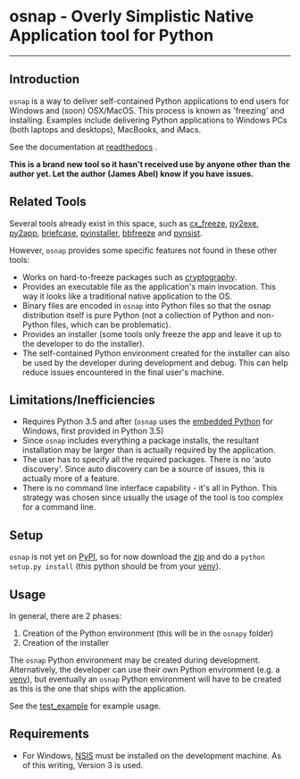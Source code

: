 # osnap - Overly Simplistic Native Application tool for Python #

----------

## Introduction ##
`osnap` is a way to deliver self-contained Python applications to end users for Windows and (soon) OSX/MacOS.  This process
is known as 'freezing' and installing.  Examples include delivering Python applications to Windows PCs (both laptops and desktops), 
MacBooks, and iMacs.

See the documentation at [readthedocs](http://osnap.readthedocs.io/) .

**This is a brand new tool so it hasn't received use by anyone other than the author yet.  Let the author (James Abel) know if you have issues.**

## Related Tools ##

Several tools already exist in this space, such as [cx_freeze](http://cx-freeze.sourceforge.net/), [py2exe](http://www.py2exe.org/), [py2app](https://pythonhosted.org/py2app/), [briefcase](http://pybee.org/project/projects/tools/briefcase/), [pyinstaller](http://www.pyinstaller.org/), [bbfreeze](https://pypi.python.org/pypi/bbfreeze) and [pynsist](https://github.com/takluyver/pynsist).  

However, `osnap` provides some specific features not found in these other tools:

- Works on hard-to-freeze packages such as [cryptography](https://cryptography.io).
- Provides an executable file as the application's main invocation.  This way it looks like a traditional native application 
  to the OS.
- Binary files are encoded in `osnap` into Python files so that the osnap distribution itself is pure Python (not
  a collection of Python and non-Python files, which can be problematic).
- Provides an installer (some tools only freeze the app and leave it up to the developer to do the installer).
- The self-contained Python environment created for the installer can also be used by the developer during development and debug. This can help reduce issues encountered in the final user's machine.

## Limitations/Inefficiencies ##

- Requires Python 3.5 and after (`osnap` uses the [embedded Python](https://docs.python.org/3.5/using/windows.html#embedded-distribution) 
  for Windows, first provided in Python 3.5)
- Since `osnap` includes everything a package installs, the resultant installation may be larger than is actually required 
  by the application.
- The user has to specify all the required packages.  There is no 'auto discovery'.  Since auto discovery can be a source 
  of issues, this is actually more of a feature.
- There is no command line interface capability - it's all in Python.  This strategy was chosen since usually the usage of
  the tool is too complex for a command line.

## Setup ##

`osnap` is not yet on [PyPI](https://pypi.python.org), so for now download the [zip](https://github.com/jamesabel/osnap/archive/master.zip) and do a `python setup.py install` (this python should be from your [venv](https://docs.python.org/3/library/venv.html)).

## Usage ##

In general, there are 2 phases:

1. Creation of the Python environment (this will be in the `osnapy` folder)
2. Creation of the installer

The `osnap` Python environment may be created during development.  Alternatively, the developer can use their own Python environment (e.g. a [venv](https://docs.python.org/3/library/venv.html)), but eventually an `osnap` Python environment will 
have to be created as this is the one that ships with the application.

See the [test_example](https://github.com/jamesabel/osnap/blob/master/test_example/test_osnap.py) for example usage.

## Requirements ##

- For Windows, [NSIS](http://nsis.sourceforge.net/) must be installed on the development machine.  As of this writing,
  Version 3 is used.